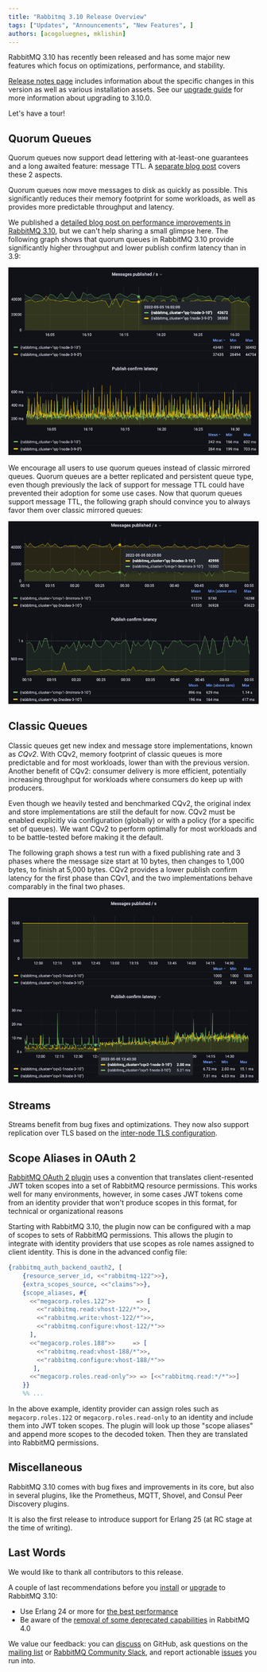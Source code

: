 ```yaml
---
title: "Rabbitmq 3.10 Release Overview"
tags: ["Updates", "Announcements", "New Features", ]
authors: [acogoluegnes, mklishin]
---
```


RabbitMQ 3.10 has recently been released and has some major new features
which focus on optimizations, performance, and stability.

[Release notes page](https://github.com/rabbitmq/rabbitmq-server/releases/tag/v3.10.0)
includes information about the specific changes in this version as well as various installation assets.
See our [upgrade guide](/docs/upgrade) for more information about upgrading to 3.10.0.

Let's have a tour!

<!-- truncate -->

## Quorum Queues

Quorum queues now support dead lettering with at-least-one guarantees and a long awaited feature: message TTL.
A [separate blog post](/blog/2022/03/29/at-least-once-dead-lettering) covers these 2 aspects.

Quorum queues now move messages to disk as quickly as possible.
This significantly reduces their memory footprint for some workloads, as well as provides more predictable throughput and latency.

We published a [detailed blog post on performance improvements in RabbitMQ 3.10](/blog/2022/05/16/rabbitmq-3.10-performance-improvements), but we can't help sharing a small glimpse here.
The following graph shows that quorum queues in RabbitMQ 3.10 provide significantly higher throughput and lower publish confirm latency than in 3.9:

![Quorum queues in RabbitMQ 3.10 provide higher throughput and lower publish confirm latency than in RabbitMQ 3.9](qq-3-9-vs-3-10.png)

We encourage all users to use quorum queues instead of classic mirrored queues. Quorum queues are a better replicated and persistent queue type,
even though previously the lack of support for message TTL could have prevented their adoption for some use cases.
Now that quorum queues support message TTL, the following graph should convince you to always favor them over classic mirrored queues:

![Quorum queues provides significantly higher throughput and lower publish confirm latency than classic mirrored queues](qq-vs-cmq.png)

## Classic Queues

Classic queues get new index and message store implementations, known as _CQv2_.
With CQv2, memory footprint of classic queues is more predictable and for most workloads, lower than with the previous version.
Another benefit of CQv2: consumer delivery is more efficient, potentially increasing throughput for workloads where consumers do keep up with producers.

Even though we heavily tested and benchmarked CQv2, the original index and store implementations are still the default for now.
CQv2 must be enabled explicitly via configuration (globally) or with a policy (for a specific set of queues).
We want CQv2 to perform optimally for most workloads and to be battle-tested before making it the default.

The following graph shows a test run with a fixed publishing rate and 3 phases where the message size start at 10 bytes,
then changes to 1,000 bytes, to finish at 5,000 bytes.
CQv2 provides a lower publish confirm latency for the first phase than CQv1, and the two implementations behave comparably in the final two phases.

![The new classic queue storage engine (CQv2) performs better than the original one for some workloads](cqv1-cqv2.png)

## Streams

Streams benefit from bug fixes and optimizations.
They now also support replication over TLS based on the [inter-node TLS configuration](/docs/clustering-ssl).

## Scope Aliases in OAuth 2

[RabbitMQ OAuth 2 plugin](https://github.com/rabbitmq/rabbitmq-server/tree/v3.10.x/deps/rabbitmq_auth_backend_oauth2) uses a convention that translates
client-resented JWT token scopes into a set of RabbitMQ resource permissions. This works well for many environments, however,
in some cases JWT tokens come from an identity provider that won't produce scopes in this format, for technical or organizational reasons

Starting with RabbitMQ 3.10, the plugin now can be configured with a map of scopes to sets of RabbitMQ permissions.
This allows the plugin to integrate with identity providers that use scopes as role names assigned to client identity.
This is done in the advanced config file:

``` erlang
{rabbitmq_auth_backend_oauth2, [
    {resource_server_id, <<"rabbitmq-122">>},
    {extra_scopes_source, <<"claims">>},
    {scope_aliases, #{
      <<"megacorp.roles.122">>      => [
        <<"rabbitmq.read:vhost-122/*">>,
        <<"rabbitmq.write:vhost-122/*">>,
        <<"rabbitmq.configure:vhost-122/*">>
      ],
      <<"megacorp.roles.188">>     => [
        <<"rabbitmq.read:vhost-188/*">>,
        <<"rabbitmq.configure:vhost-188/*">>
       ],
      <<"megacorp.roles.read-only">> => [<<"rabbitmq.read:*/*">>]
    }}
    %% ...
```

In the above example, identity provider can assign roles such as `megacorp.roles.122` or `megacorp.roles.read-only` to an identity
and include them into JWT token scopes. The plugin will look up those "scope aliases" and append more scopes
to the decoded token. Then they are translated into RabbitMQ permissions.

## Miscellaneous

RabbitMQ 3.10 comes with bug fixes and improvements in its core, but also in several plugins, like the Prometheus, MQTT,
Shovel, and Consul Peer Discovery plugins.

It is also the first release to introduce support for Erlang 25 (at RC stage at the time of writing).

## Last Words

We would like to thank all contributors to this release.

A couple of last recommendations before you [install](https://github.com/rabbitmq/rabbitmq-server/releases/tag/v3.10.0)
or [upgrade](/docs/upgrade) to RabbitMQ 3.10:

* Use Erlang 24 or more for [the best performance](/blog/2021/03/23/erlang-24-support-roadmap)
* Be aware of the [removal of some deprecated capabilities](/blog/2021/08/21/4.0-deprecation-announcements) in RabbitMQ 4.0

We value our feedback: you can [discuss](https://github.com/rabbitmq/rabbitmq-server/discussions) on GitHub, ask questions
on the [mailing list](https://groups.google.com/g/rabbitmq-users) or [RabbitMQ Community Slack](https://rabbitmq-slack.herokuapp.com),
and report actionable [issues](https://github.com/rabbitmq/rabbitmq-server/issues) you run into.

